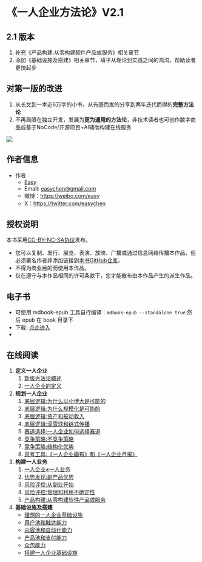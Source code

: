 # 《一人企业方法论》V2.1

## 2.1 版本

1. 补充《产品构建:从零构建软件产品或服务》相关章节
1. 添加《基础设施及搭建》相关章节，填平从理论到实践之间的鸿沟，帮助读者更快起步

## 对第一版的改进

1. 从长文到一本近6万字的小书，从有感而发的分享到两年迭代而得的**完整方法论**
1. 不再局限在独立开发，发展为**更为通用的方法论**，非技术读者也可创作数字商品或基于NoCode/开源项目+AI辅助构建在线服务

![](./src/images/opb-book-cover-2.1.jpg)

## 作者信息

- 作者
    - [Easy](https://ftqq.com)
    - Email: <easychen@gmail.com>
    - 微博：<https://weibo.com/easy>
    - X：<https://twitter.com/easychen>

## 授权说明

本书采用[CC-BY-NC-SA协议](https://creativecommons.org/licenses/by-nc-sa/4.0/deed.zh-hans)发布。

- 您可以复制、发行、展览、表演、放映、广播或通过信息网络传播本作品，但必须署名作者并添加链接到[本书GitHub仓库](https://github.com/easychen/one-person-businesses-methodology-v2.0)。
- 不得为商业目的而使用本作品。
- 仅在遵守与本作品相同的许可条款下，您才能散布由本作品产生的派生作品。

## 电子书

- 可使用 mdbook-epub 工具自行编译：`mdbook-epub --standalone true` 然后 epub 在 book 目录下
- 下载: [点此进入](https://ft07.com/opb-book-index/)
- 
## 在线阅读

1.  **定义一人企业**
    1.  [新版方法论概述](https://ft07.com/opb-methodology-new-version-and-author?mtm_campaign=github&mtm_kwd=opbmv2)
    1.  [一人企业的定义](https://ft07.com/define-opb?mtm_campaign=github&mtm_kwd=opbmv2)
2.  **规划一人企业**
    1.  [底层逻辑:为什么以小博大是可能的](https://ft07.com/why-thinking-big-is-possible?mtm_campaign=github&mtm_kwd=opbmv2)
    1.  [底层逻辑:为什么规模化是可能的](https://ft07.com/why-scalability-is-possible?mtm_campaign=github&mtm_kwd=opbmv2)
    1.  [底层逻辑:资产和被动收入](https://ft07.com/assets-and-passive-income?mtm_campaign=github&mtm_kwd=opbmv2)
    1.  [底层逻辑:滚雪球和链式传播](https://ft07.com/snowballing-and-chain-propagation?mtm_campaign=github&mtm_kwd=opbmv2)
    1.  [赛道选择:一人企业如何选择赛道](https://ft07.com/race-track-selection-for-opb?mtm_campaign=github&mtm_kwd=opbmv2)
    1.  [竞争策略:不竞争策略](https://ft07.com/non-competition-strategy?mtm_campaign=github&mtm_kwd=opbmv2)
    1.  [竞争策略:结构化优势](https://ft07.com/structured-advantage?mtm_campaign=github&mtm_kwd=opbmv2)
    1.  [思考工具:《一人企业画布》和《一人企业月报》](https://ft07.com/opb-canvas-and-opb-report?mtm_campaign=github&mtm_kwd=opbmv2)
3.  **构建一人业务**
    1.   [一人企业≠一人业务](https://ft07.com/one-person-enterprise-does-not-equal-one-person-business?mtm_campaign=github&mtm_kwd=opbmv2)
    1.  [优势发现:副产品优势](https://ft07.com/discovery-of-by-product-advantages?mtm_campaign=github&mtm_kwd=opbmv2)
    1.  [风险评控:从副业开始](https://ft07.com/start-from-side-project?mtm_campaign=github&mtm_kwd=opbmv2)
    1.  [风险评控:管理和利用不确定性](https://ft07.com/managing-and-utilizing-uncertainty?mtm_campaign=github&mtm_kwd=opbmv2)
    1.  [产品构建:从零构建软件产品或服务](https://ft07.com/building-software-products-or-services-from-scratch-1/)
4.  **基础设施及搭建**
    -   [理想的一人企业基础设施](https://ft07.com/what-is-the-ideal-one-person-business-infrastructure?mtm_campaign=github&mtm_kwd=opbmv2)
    -   [用户池和触达能力](https://ft07.com/infrastructure-user-pool-reach-capability?mtm_campaign=github&mtm_kwd=opbmv2)
    -   [内容池和自动化能力](https://ft07.com/content-pool-and-automation-capability?mtm_campaign=github&mtm_kwd=opbmv2)
    -   [产品池和支付能力](https://ft07.com/product-pool-and-payment-capability?mtm_campaign=github&mtm_kwd=opbmv2)
    -   [众包能力](https://ft07.com/crowdsourcing-capability?mtm_campaign=github&mtm_kwd=opbmv2)
    -   [搭建一人企业基础设施](https://ft07.com/setup-a-one-person-business-infrastructure?mtm_campaign=github&mtm_kwd=opbmv2)
